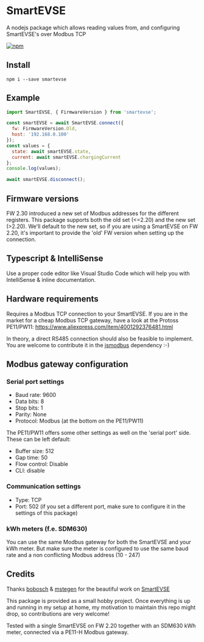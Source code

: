 # SmartEVSE
A nodejs package  which allows reading values from, and configuring SmartEVSE's over Modbus TCP

[![npm](https://badgen.net/npm/v/smartevse)](https://www.npmjs.com/package/smartevse)

## Install
```npm i --save smartevse``` 

## Example
```javascript
import SmartEVSE, { FirmwareVersion } from 'smartevse';

const smartEVSE = await SmartEVSE.connect({
  fw: FirmwareVersion.Old,
  host: '192.168.0.100'
});
const values = {
  state: await smartEVSE.state,
  current: await smartEVSE.chargingCurrent
};
console.log(values);

await smartEVSE.disconnect();
```

## Firmware versions
FW 2.30 introduced a new set of Modbus addresses for the different registers. This package supports both the old set (<=2.20) and the new set (>2.20).
We'll default to the new set, so if you are using a SmartEVSE on FW 2.20, it's important to provide the 'old' FW version when setting up the connection.

## Typescript & IntelliSense
Use a proper code editor like Visual Studio Code which will help you with IntelliSense & inline documentation.

## Hardware requirements
Requires a Modbus TCP connection to your SmartEVSE.
If you are in the market for a cheap Modbus TCP gateway, have a look at the Protoss PE11/PW11:
https://www.aliexpress.com/item/4001292376481.html

In theory, a direct RS485 connection should also be feasible to implement. You are welcome to contribute it in the [jsmodbus](https://github.com/Cloud-Automation/node-modbus) dependency :-)

## Modbus gateway configuration
### Serial port settings
- Baud rate: 9600
- Data bits: 8
- Stop bits: 1
- Parity: None
- Protocol: Modbus (at the bottom on the PE11/PW11)

The PE11/PW11 offers some other settings as well on the 'serial port' side. These can be left default:
- Buffer size: 512
- Gap time: 50
- Flow control: Disable
- CLI: disable

### Communication settings
- Type: TCP
- Port: 502 (if you set a different port, make sure to configure it in the settings of this package)

### kWh meters (f.e. SDM630)
You can use the same Modbus gateway for both the SmartEVSE and your kWh meter. But make sure the meter is configured to use the same baud rate and a non conflicting Modbus address (10 - 247)

## Credits
Thanks [bobosch](https://github.com/bobosch) & [mstegen](https://github.com/mstegen) for the beautiful work on [SmartEVSE](https://github.com/SmartEVSE/SmartEVSE-2)

This package is provided as a small hobby project. Once everything is up and running in my setup at home, my motivation to maintain this repo might drop, so contributions are very welcome!

Tested with a single SmartEVSE on FW 2.20 together with an SDM630 kWh meter, connected via a PE11-H Modbus gateway.